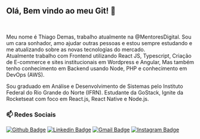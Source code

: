 <h2 >
    Olá, Bem vindo ao meu Git! 👋 
</h2>
<br>

<p>
   Meu nome é Thiago Demas, trabalho atualmente na @MentoresDigital. Sou um cara sonhador, amo ajudar outras pessoas e estou sempre estudando e me atualizando sobre as novas tecnologias do mercado. <br/>
   Atualmente trabalho com Frontend utilizando React JS, Typescript, Criação de E-commerce e sites institucionais em Wordpress e Angular, Mas também tenho conhecimento em Backend usando Node, PHP e conhecimento em DevOps (AWS).

Sou graduado em Análise e Desenvolvimento de Sistemas pelo Instituto Federal do Rio Grande do Norte (IFRN). 
Estudante da GoStack, Ignite da Rocketseat com foco em React.js, React Native e Node.js.

 </p>
<h3> 📫 Redes Sociais</h3>

[![Github Badge](https://img.shields.io/badge/-Github-000?style=flat-square&logo=Github&logoColor=white&link=https://github.com/lucasgdb)](https://github.com/thiagodemas)
[![Linkedin Badge](https://img.shields.io/badge/-LinkedIn-blue?style=flat-square&logo=Linkedin&logoColor=white&link=https://www.linkedin.com/in/hiuryoliveira/)](https://www.linkedin.com/in/thiagodemas/)
[![Gmail Badge](https://img.shields.io/badge/-Gmail-c14438?style=flat-square&logo=Gmail&logoColor=white&link=mailto:hiuryo1996@gmail.com)](mailto:thiago.demas7@gmail.com)
[![Instagram Badge](https://img.shields.io/badge/-Instagram-C13584?style=flat-square&labelColor=C13584&logo=instagram&logoColor=white&link=https://www.instagram.com/hiury.oliveira_/)](https://www.instagram.com/thiagodemas/)



